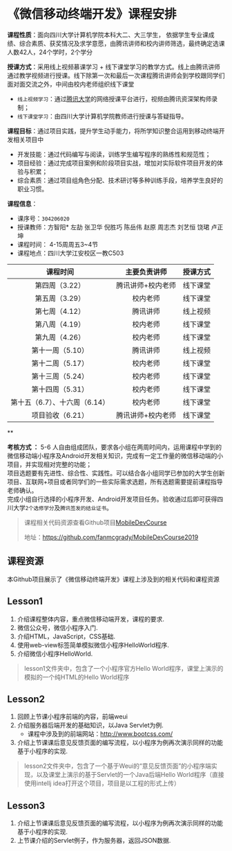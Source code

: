 # 《微信移动终端开发》课程安排

**课程性质**：面向四川大学计算机学院本科大二、大三学生， 依据学生专业课成绩、综合素质、获奖情况及求学意愿，由腾讯讲师和校内讲师筛选，最终确定选课人数42人，24个学时，2个学分

**授课方式**：采用线上视频慕课学习 + 线下课堂学习的教学方式。线上由腾讯讲师通过教学视频进行授课。线下除第一次和最后一次课程腾讯讲师会到学校跟同学们面对面交流之外，中间由校内老师组织线下课堂

- `线上视频学习`：通过[腾讯大学](http://scu.daxueqq.edusoho.cn/)的网络授课平台进行，视频由腾讯资深架构师录制；
- `线下课堂学习`：由四川大学计算机学院教师进行授课与答疑指导。

**课程目标**：通过项目实践，提升学生动手能力，将所学知识整合运用到移动终端开发相关项目中

- 开发技能：通过代码编写与阅读，训练学生编写程序的熟练性和规范性；
- 项目经验：通过完成项目案例和阶段项目实战，增加对实际软件项目开发的体验与积累；
- 综合素质：通过项目组角色分配、技术研讨等多种训练手段，培养学生良好的职业习惯。

**课程信息**：

- 课序号：`304206020`
- 授课教师：方智阳* 左劼 张卫华 倪胜巧 陈岳伟 赵原 周志杰 刘艺恒 饶珺 卢正坤	 
- 课程时间： 4-15周周五3~4节
- 课程地点：四川大学江安校区一教C503

|         **课程时间**         | **主要负责讲师**  | **授课方式** |
| :--------------------------: | :---------------: | :----------: |
|        第四周（3.22）        | 腾讯讲师+校内老师 |   线下课堂   |
|        第五周（3.29）         |     校内老师      |   线下课堂   |
|        第七周（4.12）        |     腾讯讲师      |   线上视频   |
|        第八周（4.19）        |     校内老师      |   线下课堂   |
|        第九周（4.26）        |     校内老师      |   线下课堂   |
|        第十一周（5.10）         |     腾讯讲师      |   线上视频   |
|        第十二周（5.17）        |     校内老师      |   线下课堂   |
|       第十三周（5.24）       |     校内老师      |   线下课堂   |
|       第十四周（5.31）       |     校内老师      |   线下课堂   |
| 第十五（6.7）、十六周（6.14） |     校内老师      |   线下课堂   |
|       项目验收（6.21）       | 腾讯讲师+校内老师 |   线下课堂   |
**

**考核方式 ：** 5-6 人自由组成团队，要求各小组在两周时间内，运用课程中学到的微信移动端小程序及Android开发相关知识，完成有一定工作量的微信移动端的小项目，并实现相对完整的功能；  
项目选题要有先进性、综合性、实践性。可以结合各小组同学已参加的大学生创新项目、互联网+项目或者同学们的一些实际需求选题，所有选题需要提前课程指导老师确认。   
完成小组自行选择的小程序开发、Android开发项目任务。验收通过后即可获得四川大学`2个选修学分`及`腾讯签发的结业证书`。

> 课程相关代码资源查看Github项目[MobileDevCourse](https://github.com/fanmcgrady/MobileDevCourse2019)
>
> 地址：https://github.com/fanmcgrady/MobileDevCourse2019

## 课程资源

本Github项目展示了《微信移动终端开发》课程上涉及到的相关代码和课程资源

## Lesson1

1. 介绍课程整体内容，重点微信移动端开发，课程的要求.
1. 微信公众号，微信小程序入门.
1. 介绍HTML，JavaScript，CSS基础.
1. 使用web-view标签简单模拟微信小程序HelloWorld程序.
1. 介绍微信小程序HelloWorld.

> lesson1文件夹中，包含了一个小程序官方Hello World程序，课堂上演示的模拟的一个纯HTML的Hello World程序

## Lesson2

1. 回顾上节课小程序前端的内容，前端weui
1. 介绍服务器后端开发的基础知识，以Java Servlet为例.
    * 课程中涉及到的前端网站：http://www.bootcss.com/
1. 介绍上节课课后意见反馈页面的编写流程，以小程序为例再次演示同样的功能基于小程序的实现.

> lesson2文件夹中，包含了一个基于Weui的“意见反馈页面”的小程序端实现，以及课堂上演示的基于Servlet的一个Java后端Hello World程序（直接使用intellj idea打开这个项目，项目是以工程的形式上传）

## Lesson3

1. 介绍上节课课后意见反馈页面的编写流程，以小程序为例再次演示同样的功能基于小程序的实现.
1. 上节课介绍的Servlet例子，作为服务器，返回JSON数据.
